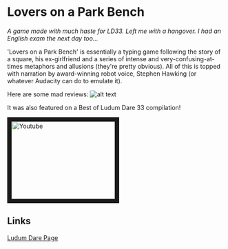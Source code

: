 # Lovers on a Park Bench
*A game made with much haste for LD33. Left me with a hangover. I had an English exam the next day too...*

'Lovers on a Park Bench' is essentially a typing game following the story of a square, his ex-girlfriend and a series of intense and very-confusing-at-times metaphors and allusions (they're pretty obvious). All of this is topped with narration by award-winning robot voice, Stephen Hawking (or whatever Audacity can do to emulate it). 

Here are some mad reviews:
![alt text](http://i.imgur.com/xOg0wBB.png)

It was also featured on a Best of Ludum Dare 33 compilation!

<a href="http://www.youtube.com/watch?feature=player_embedded&v=kknWwaJHKFw
" target="_blank"><img src="http://img.youtube.com/vi/kknWwaJHKFw/0.jpg" 
alt="Youtube" width="240" height="180" border="10" /></a>


## Links

[Ludum Dare Page](http://ludumdare.com/compo/ludum-dare-33/?action=preview&uid=46596)
